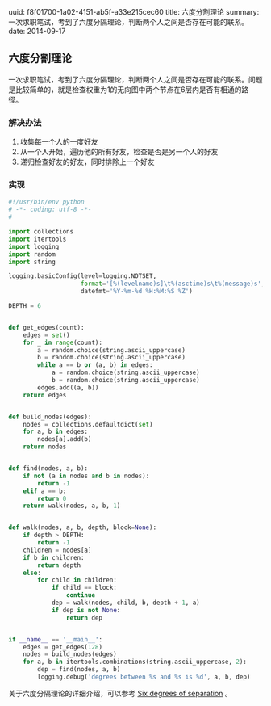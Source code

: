 uuid: f8f01700-1a02-4151-ab5f-a33e215cec60
title: 六度分割理论
summary: 一次求职笔试，考到了六度分隔理论，判断两个人之间是否存在可能的联系。
date: 2014-09-17

## 六度分割理论 ##
一次求职笔试，考到了六度分隔理论，判断两个人之间是否存在可能的联系。问题是比较简单的，就是检查权重为1的无向图中两个节点在6层内是否有相通的路径。

### 解决办法 ###
1. 收集每一个人的一度好友
2. 从一个人开始，遍历他的所有好友，检查是否是另一个人的好友
3. 递归检查好友的好友，同时排除上一个好友

### 实现 ###
```python
#!/usr/bin/env python
# -*- coding: utf-8 -*-
#

import collections
import itertools
import logging
import random
import string

logging.basicConfig(level=logging.NOTSET,
                    format='[%(levelname)s]\t%(asctime)s\t%(message)s',
                    datefmt='%Y-%m-%d %H:%M:%S %Z')

DEPTH = 6


def get_edges(count):
    edges = set()
    for _ in range(count):
        a = random.choice(string.ascii_uppercase)
        b = random.choice(string.ascii_uppercase)
        while a == b or (a, b) in edges:
            a = random.choice(string.ascii_uppercase)
            b = random.choice(string.ascii_uppercase)
        edges.add((a, b))
    return edges


def build_nodes(edges):
    nodes = collections.defaultdict(set)
    for a, b in edges:
        nodes[a].add(b)
    return nodes


def find(nodes, a, b):
    if not (a in nodes and b in nodes):
        return -1
    elif a == b:
        return 0
    return walk(nodes, a, b, 1)


def walk(nodes, a, b, depth, block=None):
    if depth > DEPTH:
        return -1
    children = nodes[a]
    if b in children:
        return depth
    else:
        for child in children:
            if child == block:
                continue
            dep = walk(nodes, child, b, depth + 1, a)
            if dep is not None:
                return dep


if __name__ == '__main__':
    edges = get_edges(128)
    nodes = build_nodes(edges)
    for a, b in itertools.combinations(string.ascii_uppercase, 2):
        dep = find(nodes, a, b)
        logging.debug('degrees between %s and %s is %d', a, b, dep)
```

关于六度分隔理论的详细介绍，可以参考 [Six degrees of separation](https://en.wikipedia.org/wiki/Six_degrees_of_separation) 。
